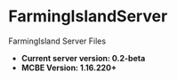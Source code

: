 # FarmingIslandServer
FarmingIsland Server Files


* **Current server version: 0.2-beta** 
* **MCBE Version: 1.16.220+** 

